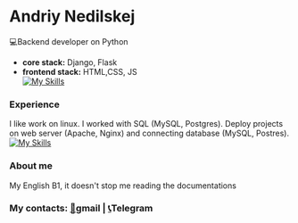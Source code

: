 # Andriy Nedilskej
:computer:Backend developer on Python
* **core  stack:** Django, Flask
* **frontend stack:** HTML,CSS, JS   
[![My Skills](https://skillicons.dev/icons?i=django,flask,js,html,css)](https://skillicons.dev)



### Experience
I like work on linux. I worked with SQL (MySQL, Postgres). Deploy projects on web server (Apache, Nginx) and connecting database (MySQL, Postres).
[![My Skills](https://skillicons.dev/icons?i=git,docker,vim,bash,linux,mysql,nginx,postgres)](https://skillicons.dev)

### About me
My English B1, it doesn't stop me reading the documentations

### My contacts: [:newspaper:](https://andrej.nedilskej@gmail.com)gmail |  [:telephone_receiver:](https://t.me/andrew_stoic)Telegram

